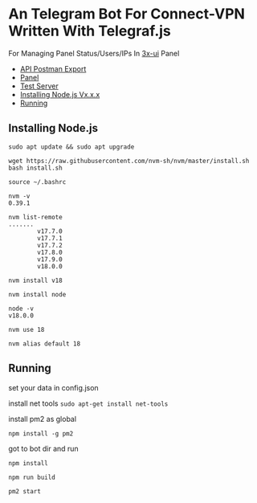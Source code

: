 # An Telegram Bot For Connect-VPN Written With Telegraf.js
For Managing Panel Status/Users/IPs In [3x-ui](https://github.com/MHSanaei/3x-ui) Panel
- [API Postman Export](https://google.com/)
- [Panel](#panel)
- [Test Server](#test-server)
- [Installing Node.js Vx.x.x](#installing-nodejs)
- [Running](#running)

## Installing Node.js

```
sudo apt update && sudo apt upgrade
```

```
wget https://raw.githubusercontent.com/nvm-sh/nvm/master/install.sh
bash install.sh
```

```
source ~/.bashrc
```

```
nvm -v
0.39.1
```

```
nvm list-remote 
.......
        v17.7.0
        v17.7.1
        v17.7.2
        v17.8.0
        v17.9.0
        v18.0.0
```

```
nvm install v18
```

```
nvm install node
```

```
node -v
v18.0.0
```

```
nvm use 18
```

```
nvm alias default 18
```

## Running

set your data in config.json

install net tools
`sudo apt-get install net-tools`

install pm2 as global

`npm install -g pm2`

got to bot dir and run 

`npm install`

`npm run build`

`pm2 start`
